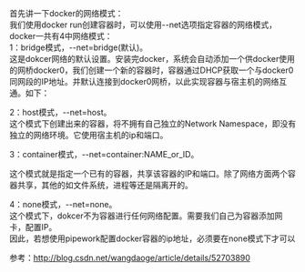 
首先讲一下docker的网络模式：   
我们使用docker run创建容器时，可以使用--net选项指定容器的网络模式，docker一共有4中网络模式：    
1：bridge模式，--net=bridge(默认)。    
这是dokcer网络的默认设置。安装完docker，系统会自动添加一个供docker使用的网桥docker0，我们创建一个新的容器时，容器通过DHCP获取一个与docker0同网段的IP地址。并默认连接到docker0网桥，以此实现容器与宿主机的网络互通。如下：
 
2：host模式，--net=host。   
  这个模式下创建出来的容器，将不拥有自己独立的Network Namespace，即没有独立的网络环境。它使用宿主机的ip和端口。
  
3：container模式，--net=container:NAME_or_ID。   

这个模式就是指定一个已有的容器，共享该容器的IP和端口。除了网络方面两个容器共享，其他的如文件系统，进程等还是隔离开的。

4：none模式，--net=none。    
这个模式下，dokcer不为容器进行任何网络配置。需要我们自己为容器添加网卡，配置IP。    
因此，若想使用pipework配置docker容器的ip地址，必须要在none模式下才可以    



参考：http://blog.csdn.net/wangdaoge/article/details/52703890
